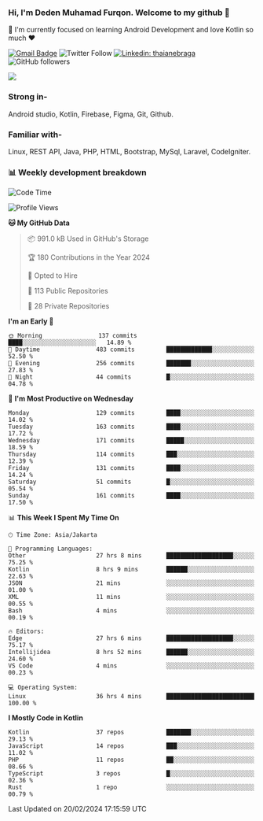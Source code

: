 ### Hi, I'm Deden Muhamad Furqon. Welcome to my github 👋

<!--
**furqoncreative/furqoncreative** is a ✨ _special_ ✨ repository because its `README.md` (this file) appears on your GitHub profile.

Here are some ideas to get you started:

- 🔭 I’m currently working on ...
- 👯 I’m looking to collaborate on ...
- 🤔 I’m looking for help with ...
- 💬 Ask me about ...
- 📫 How to reach me: ...
- 😄 Pronouns: ...
- ⚡ Fun fact: ...
-->

  🌱 I'm currently focused on learning Android Development and love Kotlin so much ❤ 

[![Gmail Badge](https://img.shields.io/badge/-furqoncreative24@gmail.com-c14438?style=flat-square&logo=Gmail&logoColor=white&link=mailto:furqoncreative24@gmail.com)](mailto:furqoncreative24@gmail.com)
![Twitter Follow](https://img.shields.io/twitter/follow/furqoncreative?label=Follow)
[![Linkedin: thaianebraga](https://img.shields.io/badge/-Deden_Muhamad_Furqon-blue?style=flat-square&logo=Linkedin&logoColor=white&link=https://www.linkedin.com/in/anmol-p-singh/)](https://www.linkedin.com/in/furqoncreative/)
![GitHub followers](https://img.shields.io/github/followers/furqoncreative?label=Follow&style=social)

<img src="https://github-readme-stats.sera5-dev.vercel.app/api?username=furqoncreative&hide=stars&show_icons=true&count_private=true&include_all_commits=true&title_color=#008080&icon_color=#008080&hide_border=true" width="">

### Strong in-

Android studio, Kotlin, Firebase, Figma, Git, Github.

### Familiar with-
Linux, REST API, Java, PHP, HTML, Bootstrap, MySql, Laravel, CodeIgniter.

### 📊 Weekly development breakdown

<!--START_SECTION:waka-->
![Code Time](http://img.shields.io/badge/Code%20Time-1%2C907%20hrs-blue)

![Profile Views](http://img.shields.io/badge/Profile%20Views-2-blue)

**🐱 My GitHub Data** 

> 📦 991.0 kB Used in GitHub's Storage 
 > 
> 🏆 180 Contributions in the Year 2024
 > 
> 💼 Opted to Hire
 > 
> 📜 113 Public Repositories 
 > 
> 🔑 28 Private Repositories 
 > 
**I'm an Early 🐤** 

```text
🌞 Morning                137 commits         ████░░░░░░░░░░░░░░░░░░░░░   14.89 % 
🌆 Daytime                483 commits         █████████████░░░░░░░░░░░░   52.50 % 
🌃 Evening                256 commits         ███████░░░░░░░░░░░░░░░░░░   27.83 % 
🌙 Night                  44 commits          █░░░░░░░░░░░░░░░░░░░░░░░░   04.78 % 
```
📅 **I'm Most Productive on Wednesday** 

```text
Monday                   129 commits         ████░░░░░░░░░░░░░░░░░░░░░   14.02 % 
Tuesday                  163 commits         ████░░░░░░░░░░░░░░░░░░░░░   17.72 % 
Wednesday                171 commits         █████░░░░░░░░░░░░░░░░░░░░   18.59 % 
Thursday                 114 commits         ███░░░░░░░░░░░░░░░░░░░░░░   12.39 % 
Friday                   131 commits         ████░░░░░░░░░░░░░░░░░░░░░   14.24 % 
Saturday                 51 commits          █░░░░░░░░░░░░░░░░░░░░░░░░   05.54 % 
Sunday                   161 commits         ████░░░░░░░░░░░░░░░░░░░░░   17.50 % 
```


📊 **This Week I Spent My Time On** 

```text
🕑︎ Time Zone: Asia/Jakarta

💬 Programming Languages: 
Other                    27 hrs 8 mins       ███████████████████░░░░░░   75.25 % 
Kotlin                   8 hrs 9 mins        ██████░░░░░░░░░░░░░░░░░░░   22.63 % 
JSON                     21 mins             ░░░░░░░░░░░░░░░░░░░░░░░░░   01.00 % 
XML                      11 mins             ░░░░░░░░░░░░░░░░░░░░░░░░░   00.55 % 
Bash                     4 mins              ░░░░░░░░░░░░░░░░░░░░░░░░░   00.19 % 

🔥 Editors: 
Edge                     27 hrs 6 mins       ███████████████████░░░░░░   75.17 % 
Intellijidea             8 hrs 52 mins       ██████░░░░░░░░░░░░░░░░░░░   24.60 % 
VS Code                  4 mins              ░░░░░░░░░░░░░░░░░░░░░░░░░   00.23 % 

💻 Operating System: 
Linux                    36 hrs 4 mins       █████████████████████████   100.00 % 
```

**I Mostly Code in Kotlin** 

```text
Kotlin                   37 repos            ███████░░░░░░░░░░░░░░░░░░   29.13 % 
JavaScript               14 repos            ███░░░░░░░░░░░░░░░░░░░░░░   11.02 % 
PHP                      11 repos            ██░░░░░░░░░░░░░░░░░░░░░░░   08.66 % 
TypeScript               3 repos             █░░░░░░░░░░░░░░░░░░░░░░░░   02.36 % 
Rust                     1 repo              ░░░░░░░░░░░░░░░░░░░░░░░░░   00.79 % 
```




 Last Updated on 20/02/2024 17:15:59 UTC
<!--END_SECTION:waka-->
